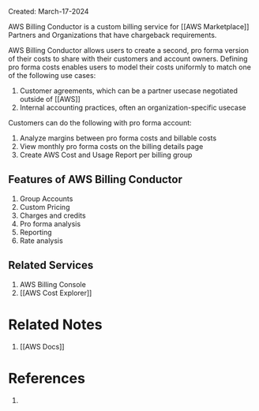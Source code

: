 Created: March-17-2024

AWS Billing Conductor is a custom billing service for [[AWS Marketplace]] Partners and Organizations that have chargeback requirements.

AWS Billing Conductor allows users to create a second, pro forma version of their costs to share with their customers and account owners. Defining pro forma costs enables users to model their costs uniformly to match one of the following use cases:

1. Customer agreements, which can be a partner usecase negotiated outside of [[AWS]]
2. Internal accounting practices, often an organization-specific usecase

Customers can do the following with pro forma account:

1. Analyze margins between pro forma costs and billable costs
2. View monthly pro forma costs on the billing details page
3. Create AWS Cost and Usage Report per billing group
## Features of AWS Billing Conductor

1. Group Accounts
2. Custom Pricing
3. Charges and credits
4. Pro forma analysis
5. Reporting
6. Rate analysis
## Related Services

1. AWS Billing Console
2. [[AWS Cost Explorer]]

# Related Notes

1. [[AWS Docs]]
# References

1. 